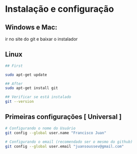 # Instalação e configuração

## Windows e Mac:

ir no site do git e baixar o instalador

## Linux

``` bash
## First

sudo apt-get update

## After
sudo apt-get install git

## Verificar se está instalado
git --version
```

## Primeiras configurações [ **Universal** ]

```bash
# Configurando o nome do Usuário
git config --global user.name "Francisco Juan"

# Configurando o email (recomendado ser o mesmo do github)
git config --global user.email "juansoussev@gmail.com"
```
